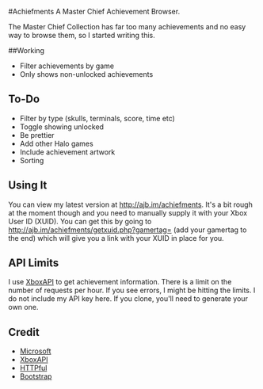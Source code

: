 #Achiefments
A Master Chief Achievement Browser.

The Master Chief Collection has far too many achievements and no easy way to browse them, so I started writing this.

##Working

* Filter achievements by game
* Only shows non-unlocked achievements

## To-Do

* Filter by type (skulls, terminals, score, time etc)
* Toggle showing unlocked
* Be prettier
* Add other Halo games
* Include achievement artwork
* Sorting

## Using It

You can view my latest version at http://ajb.im/achiefments. It's a bit rough at the moment though and you need to manually supply it with your Xbox User ID (XUID). You can get this by going to http://ajb.im/achiefments/getxuid.php?gamertag= (add your gamertag to the end) which will give you a link with your XUID in place for you.

## API Limits

I use [XboxAPI](https://xboxapi.com) to get achievement information. There is a limit on the number of requests per hour. If you see errors, I might be hitting the limits. I do not include my API key here. If you clone, you'll need to generate your own one.

## Credit
* [Microsoft](https://xbox.com)
* [XboxAPI](https://xboxapi.com)
* [HTTPful](http://phphttpclient.com)
* [Bootstrap](https://getbootstrap.com)
